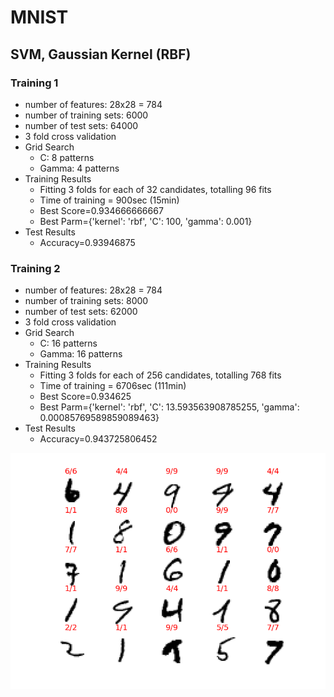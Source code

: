# MNIST
## SVM, Gaussian Kernel (RBF)
### Training 1
* number of features: 28x28 = 784
* number of training sets: 6000
* number of test sets: 64000
* 3 fold cross validation
* Grid Search
  * C: 8 patterns
  * Gamma: 4 patterns
* Training Results
  * Fitting 3 folds for each of 32 candidates, totalling 96 fits
  * Time of training = 900sec (15min)
  * Best Score=0.934666666667
  * Best Parm={'kernel': 'rbf', 'C': 100, 'gamma': 0.001}
* Test Results
  * Accuracy=0.93946875

### Training 2
* number of features: 28x28 = 784
* number of training sets: 8000
* number of test sets: 62000
* 3 fold cross validation
* Grid Search
  * C: 16 patterns
  * Gamma: 16 patterns
* Training Results
  * Fitting 3 folds for each of 256 candidates, totalling 768 fits
  * Time of training = 6706sec (111min)
  * Best Score=0.934625
  * Best Parm={'kernel': 'rbf', 'C': 13.593563908785255, 'gamma': 0.00085769589859089463}
* Test Results
  * Accuracy=0.943725806452

![SVM_RBF](SVM_RBF.png)
